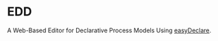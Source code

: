 # EDD

A Web-Based Editor for Declarative Process Models Using [easyDeclare](https://github.com/blasilli/easyDeclare).
